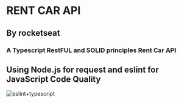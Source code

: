 # RENT CAR API

## By rocketseat

### A Typescript RestFUL and SOLID principles Rent Car API

## Using Node.js for request and eslint for JavaScript Code Quality

![eslint+typescript](https://www.bing.com/images/search?view=detailV2&ccid=5A7otlce&id=79414760A077B8F703F21173EB202935CCA83742&thid=OIP.5A7otlce7SWVSnan1jU3GAHaEK&mediaurl=https%3a%2f%2fwww.wisdomgeek.com%2fwp-content%2fuploads%2f2019%2f03%2feslint-for-typescript.png&cdnurl=https%3a%2f%2fth.bing.com%2fth%2fid%2fR.e40ee8b6571eed25954a76a7d6353718%3frik%3dQjeozDUpIOtzEQ%26pid%3dImgRaw%26r%3d0&exph=900&expw=1600&q=eslint+%2b+typescript&simid=607991241482074546&FORM=IRPRST&ck=054D60E440C84ED54F8C06E835FD6627&selectedIndex=3&ajaxhist=0&ajaxserp=0)
